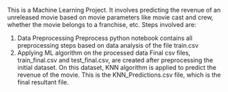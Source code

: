 This is a Machine Learning Project. It involves predicting the revenue of an unreleased movie based on movie parameters like movie cast and crew, whether the movie belongs to a franchise, etc. 
Steps involved are:
1. Data Preprocessing
Preprocess python notebook contains all preprocessing steps based on data analysis of the file train.csv
2. Applying ML algorithm on the processed data
Final csv files, train_final.csv and test_final.csv, are created after preprocessing the initial dataset. On this dataset, KNN algorithm is applied to predict the revenue of the movie. This is the KNN_Predictions.csv file, which is the final resultant file.

